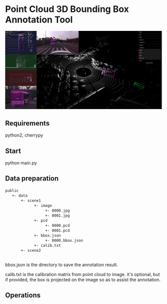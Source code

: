# Point Cloud 3D Bounding Box Annotation Tool


![screenshot](./pcd_label.png)

## Requirements

python2, cherrypy


## Start
python main.py


## Data preparation

````
public
   +- data
       +- scene1
             +- image
                  +- 0000.jpg
                  +- 0001.jpg
             +- pcd
                  +- 0000.pcd
                  +- 0001.pcd
             +- bbox.json
                  +- 0000.bbox.json
             +- calib.txt
       +- scene2
             
````

bbox.json is the directory to save the annotation result.

calib.txt is the calibration matrix from point cloud to image. it's optional, but if provided, the box is projected on the image so as to assist the annotation.

## Operations



